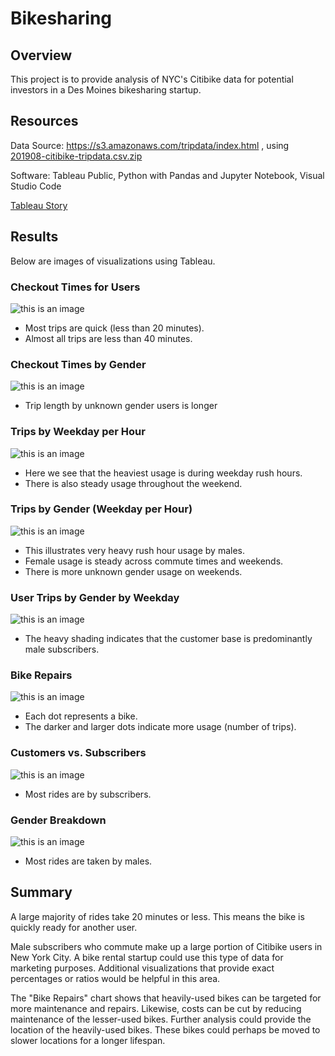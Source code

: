 # Bikesharing

## Overview
This project is to provide analysis of NYC's Citibike data for potential investors in a Des Moines bikesharing startup.

## Resources
Data Source: https://s3.amazonaws.com/tripdata/index.html , using [201908-citibike-tripdata.csv.zip](https://s3.amazonaws.com/tripdata/201908-citibike-tripdata.csv.zip)

Software: Tableau Public, Python with Pandas and Jupyter Notebook, Visual Studio Code

[Tableau Story](https://public.tableau.com/app/profile/john.mcmillan1659/viz/BikeSharingStory_16747030793770/BikesharingStory?publish=yes)

## Results
Below are images of visualizations using Tableau.



### Checkout Times for Users
![this is an image](Images/1_checkout_times_for_users.png)
- Most trips are quick (less than 20 minutes).
- Almost all trips are less than 40 minutes.



### Checkout Times by Gender
![this is an image](Images/2_checkout_times_by_gender.png)
- Trip length by unknown gender users is longer



### Trips by Weekday per Hour
![this is an image](Images/3_trips_by_weekday_per_hr.png)
- Here we see that the heaviest usage is during weekday rush hours.
- There is also steady usage throughout the weekend.



### Trips by Gender (Weekday per Hour)
![this is an image](Images/4_trips_by_gender.png)
- This illustrates very heavy rush hour usage by males.
- Female usage is steady across commute times and weekends.
- There is more unknown gender usage on weekends.



### User Trips by Gender by Weekday
![this is an image](Images/5_trips_by_gender_per_weekday.png)
- The heavy shading indicates that the customer base is predominantly male subscribers.



### Bike Repairs
![this is an image](Images/6_bike_repairs.png)
- Each dot represents a bike.
- The darker and larger dots indicate more usage (number of trips).



### Customers vs. Subscribers
![this is an image](Images/7_customers_v_subscribers.png)
- Most rides are by subscribers.



### Gender Breakdown
![this is an image](Images/8_gender_breakdown.png)
- Most rides are taken by males.



## Summary

A large majority of rides take 20 minutes or less. This means the bike is quickly ready for another user. 

Male subscribers who commute make up a large portion of Citibike users in New York City. A bike rental startup could use this type of data for marketing purposes. Additional visualizations that provide exact percentages or ratios would be helpful in this area.

The "Bike Repairs" chart shows that heavily-used bikes can be targeted for more maintenance and repairs. Likewise, costs can be cut by reducing maintenance of the lesser-used bikes. Further analysis could provide the location of the heavily-used bikes. These bikes could perhaps be moved to slower locations for a longer lifespan.
